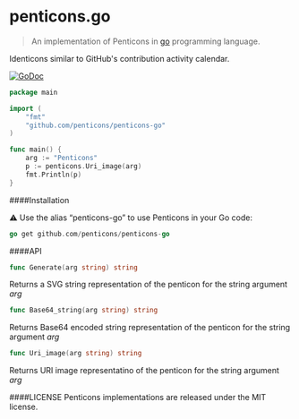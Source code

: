 penticons.go
============
> An implementation of Penticons in [go](http://golang.org/) programming language.

Identicons similar to GitHub's contribution activity calendar.


[![GoDoc](https://godoc.org/github.com/penticons/penticons.go?status.svg)](http://godoc.org/github.com/penticons/penticons.go)

```go
package main

import (
	"fmt"
	"github.com/penticons/penticons-go"
)

func main() {
	arg := "Penticons"
	p := penticons.Uri_image(arg)
	fmt.Println(p)
}
```

####Installation

⚠ Use the alias “penticons-go” to use Penticons in your Go code:

```go
go get github.com/penticons/penticons-go
```

####API

```go
func Generate(arg string) string
```

Returns a SVG string representation of the penticon for the string argument *arg*

```go
func Base64_string(arg string) string
```

Returns Base64 encoded string representation of the penticon for the string argument *arg*

```go
func Uri_image(arg string) string
```

Returns URI image representatino of the penticon for the string argument *arg*

####LICENSE
Penticons implementations are released under the MIT license.
